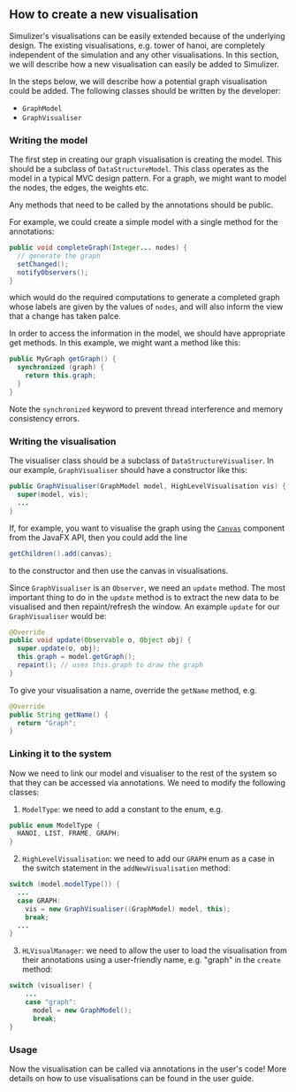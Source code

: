 ## How to create a new visualisation ##
Simulizer's visualisations can be easily extended because of the underlying design. The existing visualisations, e.g. tower of hanoi, are completely independent of the simulation and any other visualisations. In this section, we will describe how a new visualisation can easily be added to Simulizer.

In the steps below, we will describe how a potential graph visualisation could be added. The following classes should be written by the developer:

- `GraphModel`
- `GraphVisualiser`

### Writing the model ###
The first step in creating our graph visualisation is creating the model. This should be a subclass of `DataStructureModel`. This class operates as the model in a typical MVC design pattern. For a graph, we might want to model the nodes, the edges, the weights etc.

Any methods that need to be called by the annotations should be public.

For example, we could create a simple model with a single method for the annotations:

```java
public void completeGraph(Integer... nodes) {
  // generate the graph
  setChanged();
  notifyObservers();
}
```

which would do the required computations to generate a completed graph whose labels are given by the values of `nodes`, and will also inform the view that a change has taken palce.

In order to access the information in the model, we should have appropriate get methods. In this example, we might want a method like this:

```java
public MyGraph getGraph() {
  synchronized (graph) {
    return this.graph;
  }
}
```

Note the `synchronized` keyword to prevent thread interference and memory consistency errors.

### Writing the visualisation ###
The visualiser class should be a subclass of `DataStructureVisualiser`. In our example, `GraphVisualiser` should have a constructor like this:

```java
public GraphVisualiser(GraphModel model, HighLevelVisualisation vis) {
  super(model, vis);
  ...
}
```

If, for example, you want to visualise the graph using the [`Canvas`](https://docs.oracle.com/javase/8/javafx/api/javafx/scene/canvas/Canvas.html) component from the JavaFX API, then you could add the line

```java
getChildren().add(canvas);
```

to the constructor and then use the canvas in visualisations.

Since `GraphVisualiser` is an `Observer`, we need an `update` method. The most important thing to do in the `update` method is to extract the new data to be visualised and then repaint/refresh the window. An example `update` for our `GraphVisualiser` would be:

```java
@Override
public void update(Observable o, Object obj) {
  super.update(o, obj);
  this.graph = model.getGraph();
  repaint(); // uses this.graph to draw the graph
}
```

To give your visualisation a name, override the `getName` method, e.g.

```java
@Override
public String getName() {
  return "Graph";
}
```

### Linking it to the system ###
Now we need to link our model and visualiser to the rest of the system so that they can be accessed via annotations. We need to modify the following classes:

1. `ModelType`: we need to add a constant to the enum, e.g.
```java
public enum ModelType {
  HANOI, LIST, FRAME, GRAPH;
}
```

2. `HighLevelVisualisation`: we need to add our `GRAPH` enum as a case in the switch statement in the `addNewVisualisation` method:
```java
switch (model.modelType()) {
  ...
  case GRAPH:
    vis = new GraphVisualiser((GraphModel) model, this);
    break;
  ...
}
```
3. `HLVisualManager`: we need to allow the user to load the visualisation from their annotations using a user-friendly name, e.g. "graph" in the `create` method:
```java
switch (visualiser) {
    ...
    case "graph":
      model = new GraphModel();
      break;
}
```

### Usage ###
Now the visualisation can be called via annotations in the user's code! More details on how to use visualisations can be found in the user guide.
